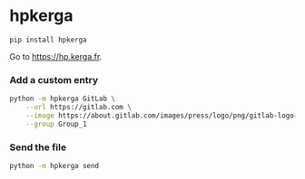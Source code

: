 # hpkerga

`pip install hpkerga`

Go to https://hp.kerga.fr.

### Add a custom entry
```bash
python -m hpkerga GitLab \
    --url https://gitlab.com \
    --image https://about.gitlab.com/images/press/logo/png/gitlab-logo-500.png \
    --group Group_1
```

### Send the file
```bash
python -m hpkerga send
```